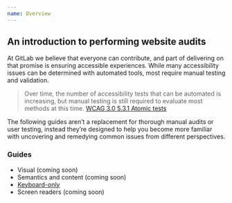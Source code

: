 ```yaml
---
name: Overview
---
```


## An introduction to performing website audits

At GitLab we believe that everyone can contribute, and part of delivering on that promise is ensuring accessible experiences. While many accessibility issues can be determined with automated tools, most require manual testing and validation.

> Over time, the number of accessibility tests that can be automated is increasing, but manual testing is still required to evaluate most methods at this time. [WCAG 3.0 5.3.1 Atomic tests](https://w3c.github.io/silver/guidelines/#atomic-tests)

The following guides aren’t a replacement for thorough manual audits or user testing, instead they’re designed to help you become more familiar with uncovering and remedying common issues from different perspectives.

### Guides

- Visual (coming soon)
- Semantics and content (coming soon)
- [Keyboard-only](/accessibility-audits/keyboard-only)
- Screen readers (coming soon)
